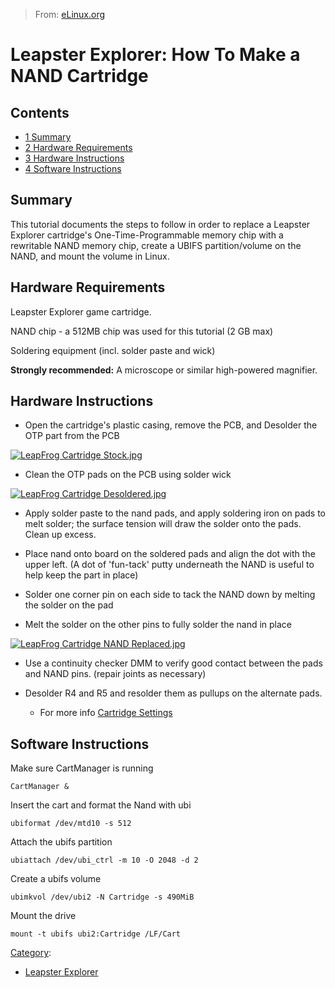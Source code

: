 > From: [eLinux.org](http://eLinux.org/Leapster_Explorer:_How_To_Make_a_NAND_Cartridge "http://eLinux.org/Leapster_Explorer:_How_To_Make_a_NAND_Cartridge")


# Leapster Explorer: How To Make a NAND Cartridge



## Contents

-   [1 Summary](#summary)
-   [2 Hardware Requirements](#hardware-requirements)
-   [3 Hardware Instructions](#hardware-instructions)
-   [4 Software Instructions](#software-instructions)

## Summary

This tutorial documents the steps to follow in order to replace a
Leapster Explorer cartridge's One-Time-Programmable memory chip with a
rewritable NAND memory chip, create a UBIFS partition/volume on the
NAND, and mount the volume in Linux.

## Hardware Requirements

Leapster Explorer game cartridge.

NAND chip - a 512MB chip was used for this tutorial (2 GB max)

Soldering equipment (incl. solder paste and wick)

**Strongly recommended:** A microscope or similar high-powered
magnifier.

## Hardware Instructions

-   Open the cartridge's plastic casing, remove the PCB, and Desolder
    the OTP part from the PCB

[![LeapFrog Cartridge
Stock.jpg](http://eLinux.org/images/thumb/5/55/LeapFrog_Cartridge_Stock.jpg/320px-LeapFrog_Cartridge_Stock.jpg)](http://eLinux.org/File:LeapFrog_Cartridge_Stock.jpg)

-   Clean the OTP pads on the PCB using solder wick

[![LeapFrog Cartridge
Desoldered.jpg](http://eLinux.org/images/thumb/f/f3/LeapFrog_Cartridge_Desoldered.jpg/320px-LeapFrog_Cartridge_Desoldered.jpg)](http://eLinux.org/File:LeapFrog_Cartridge_Desoldered.jpg)

-   Apply solder paste to the nand pads, and apply soldering iron on
    pads to melt solder; the surface tension will draw the solder onto
    the pads. Clean up excess.

-   Place nand onto board on the soldered pads and align the dot with
    the upper left. (A dot of 'fun-tack' putty underneath the NAND is
    useful to help keep the part in place)

-   Solder one corner pin on each side to tack the NAND down by melting
    the solder on the pad

-   Melt the solder on the other pins to fully solder the nand in place

[![LeapFrog Cartridge NAND
Replaced.jpg](http://eLinux.org/images/thumb/b/bf/LeapFrog_Cartridge_NAND_Replaced.jpg/320px-LeapFrog_Cartridge_NAND_Replaced.jpg)](http://eLinux.org/File:LeapFrog_Cartridge_NAND_Replaced.jpg)

-   Use a continuity checker DMM to verify good contact between the pads
    and NAND pins. (repair joints as necessary)

-   Desolder R4 and R5 and resolder them as pullups on the alternate
    pads.
    -   For more info [Cartridge
        Settings](http://eLinux.org/LeapFrog_Pollux_Platform:_Cartridge_Settings "LeapFrog Pollux Platform: Cartridge Settings")



## Software Instructions

Make sure CartManager is running

    CartManager &

Insert the cart and format the Nand with ubi

    ubiformat /dev/mtd10 -s 512

Attach the ubifs partition

    ubiattach /dev/ubi_ctrl -m 10 -O 2048 -d 2

Create a ubifs volume

    ubimkvol /dev/ubi2 -N Cartridge -s 490MiB

Mount the drive

    mount -t ubifs ubi2:Cartridge /LF/Cart


[Category](http://eLinux.org/Special:Categories "Special:Categories"):

-   [Leapster
    Explorer](http://eLinux.org/Category:Leapster_Explorer "Category:Leapster Explorer")

